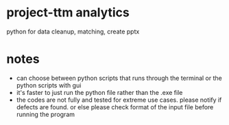 # project-ttm analytics
python for data cleanup, matching, create pptx

# notes
- can choose between python scripts that runs through the terminal or the python scripts with gui
- it's faster to just run the python file rather than the .exe file
- the codes are not fully and tested for extreme use cases. please notify if defects are found. or else please check format of the input file before running the program
